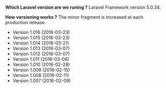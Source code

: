 **Which Laravel version are we runing ?**  Laravel Framework version 5.0.34.

**How versioning works ?** The minor fragment is increased at each production release. 

- Version 1.016 (2016-03-23)
- Version 1.015 (2016-03-23)
- Version 1.014 (2016-03-21)
- Version 1.013 (2016-03-07)
- Version 1.012 (2016-03-07)
- Version 1.011 (2016-03-06)
- Version 1.010 (2016-02-28)
- Version 1.009 (2016-02-15)
- Version 1.008 (2016-02-11)
- Version 1.007 (2016-02-09)


